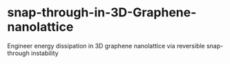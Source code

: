# snap-through-in-3D-Graphene-nanolattice
Engineer energy dissipation in 3D graphene nanolattice via reversible snap-through instability
